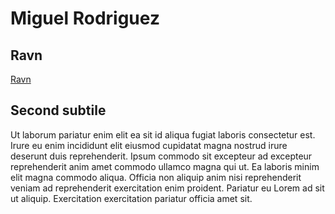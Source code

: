 # Miguel Rodriguez

## Ravn

[Ravn](https://ravn.co)

## Second subtile

Ut laborum pariatur enim elit ea sit id aliqua fugiat laboris consectetur est. Irure eu enim incididunt elit eiusmod cupidatat magna nostrud irure deserunt duis reprehenderit. Ipsum commodo sit excepteur ad excepteur reprehenderit anim amet commodo ullamco magna qui ut. Ea laboris minim elit magna commodo aliqua. Officia non aliquip anim nisi reprehenderit veniam ad reprehenderit exercitation enim proident. Pariatur eu Lorem ad sit ut aliquip. Exercitation exercitation pariatur officia amet sit.
